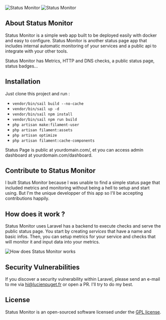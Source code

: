 ![Status Monitor](https://i.ibb.co/Rb8dRct/logo.png#gh-light-mode-only)
![Status Monitor](https://i.ibb.co/2gPvMCm/logo-white.png#gh-dark-mode-only)

## About Status Monitor

Status Monitor is a simple web app built to be deployed easily with docker and easy to configure. Status Monitor is another status page app that includes internal automatic monitoring of your services and a public api to integrate with your other tools.

Status Monitor has Metrics, HTTP and DNS checks, a public status page, status badges...

## Installation

Just clone this project and run :
- ```vendor/bin/sail build --no-cache```
- ```vendor/bin/sail up -d```
- ```vendor/bin/sail npm install```
- ```vendor/bin/sail npm run build```
- ```php artisan make:filament-user```
- ```php artisan filament:assets```
- ```php artisan optimize```
- ```php artisan filament:cache-components```

Status Page is public at yourdomain.com/, et you can access admin dashboard at yourdomain.com/dashboard.

## Contribute to Status Monitor

I built Status Monitor because I was unable to find a simple status page that included metrics and monitoring without being a hell to setup and start using.
But I'm the unique developper of this app so I'll be accepting contributions happily.

## How does it work ?

Status Monitor uses Laravel has a backend to execute checks and serve the public status page. 
You start by creating *services* that have a name and basic infos. Then, you can setup metrics for your service and checks that will monitor it and input data into your metrics.

![How does Status Monitor works](https://i.ibb.co/fkK8GJj/fonctionnement-sm.png)

## Security Vulnerabilities

If you discover a security vulnerability within Laravel, please send an e-mail to me via [hi@lucienpuget.fr](mailto:hi@lucienpuget.fr) or open a PR. I'll try to do my best.

## License

Status Monitor is an open-sourced software licensed under the [GPL license](https://opensource.org/licenses/GPL-3-0).
